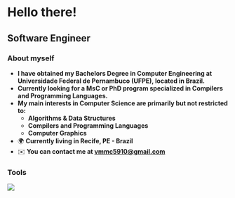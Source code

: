 Hello there!
=====================================================================================================================================================

Software Engineer
--------------------------------------------------------------------------------

### About myself
* __I have obtained my Bachelors Degree in Computer Engineering at Universidade Federal de Pernambuco (UFPE), located in Brazil.__
* __Currently looking for a MsC or PhD program specialized in Compilers and Programming Languages.__
* __My main interests in Computer Science are primarily but not restricted to:__
  * __Algorithms & Data Structures__
  * __Compilers and Programming Languages__
  * __Computer Graphics__
*   🌍  __Currently living in Recife, PE - Brazil__
*   ✉️  __You can contact me at [vmmc5910@gmail.com](mailto:vmmc5910@gmail.com)__

### Tools
<p align="left">
  <a href="https://skillicons.dev">
    <img src="https://skillicons.dev/icons?i=cpp,python,ts,js,html,css,react,tailwind,django,express,nest,postgresql" />
  </a>
</p>
